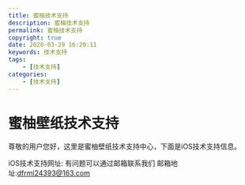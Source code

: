 ```yaml
---
title: 蜜柚技术支持
description: 蜜柚技术支持
permalink: 蜜柚技术支持
copyright: true
date: 2020-03-29 16:20:11
keywords: 技术支持
tags:
    - [技术支持]
categories:
    - [技术支持]
---
```


# 蜜柚壁纸技术支持

尊敬的用户您好，这里是蜜柚壁纸技术支持中心，下面是iOS技术支持信息。

iOS技术支持网址:
有问题可以通过邮箱联系我们
邮箱地址:dfrml24393@163.com